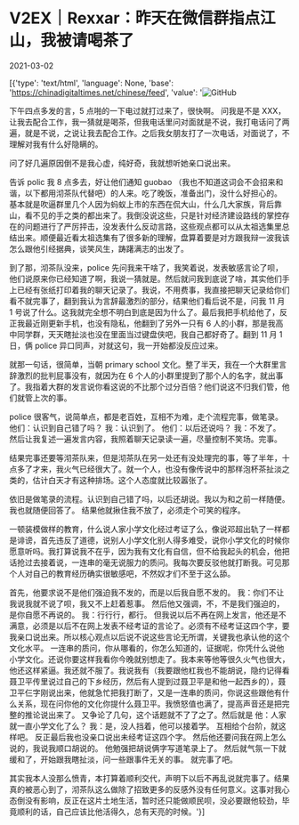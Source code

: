 # V2EX｜Rexxar：昨天在微信群指点江山，我被请喝茶了

2021-03-02

[{'type': 'text/html', 'language': None, 'base': 'https://chinadigitaltimes.net/chinese/feed', 'value': '![GitHub](https://chinadigitaltimes.net/chinese/files/2021/03/image-1614678670256.png)

下午四点多发的言，5 点啪的一下电过就打过来了，很快啊。 问我是不是 XXX，让我去配合工作，我一猜就是喝茶，但我电话里问对面就是不说，我打电话问了两遍，就是不说，之说让我去配合工作。之后我女朋友打了一次电话，对面说了，不理解对我有什么好隐瞒的。

问了好几遍原因倒不是我心虚，纯好奇，我就想听她亲口说出来。

告诉 polic 我 8 点多去，好让他们通知 guobao （我也不知道这词会不会招来和谐，以下都用沏茶队代替吧）的人来。吃了晚饭，准备出门，没什么好担心的。 基本就是吹逼群里几个人因为蚂蚁上市的东西在侃大山，什么几大家族，背后靠山，看不见的手之类的都出来了。我倒没说这些，只是针对经济建设路线的掌控存在的问题进行了严厉抨击，没发表什么反动言路，这些观点都可以从太祖选集里总结出来。顺便最近看太祖选集有了很多新的理解，盘算着要是对方跟我辩一波我该怎么跟他引经据典，谈笑风生，踌躇满志的出发了。

到了那，沏茶队没来，police 先问我来干啥了，我笑着说，发表敏感言论了呗，他们说原来你已经知道了啊，我说一猜就是。然后就问我到底说了啥，其实他们手上已经有张纸打印着我的聊天记录了。我说，不用费事，我直接把聊天记录给你们看不就完事了，翻到我认为言辞最激烈的部分，结果他们看后说不是，问我 11 月 1 号说了什么。这我就完全想不明白到底是因为什么了。最后我把手机给他了，反正我最近刚更新手机，也没有隐私，他翻到了另外一只有 6 人的小群，那是我高中同学群，天天瞎扯淡也没在里面当过键盘侠吧，我自己都好奇了。翻到 11 月 1 日，俩 police 异口同声，对就这句，我一开始都没反应过来。

就那一句话，很简单，当朝 primary school 文化。整了半天，我在一个大群里言辞激烈的批判屁事没有，就因为在 6 个人的小群里提到了那个人的名字，就出事了。我指着大群的发言说你看这说的不比那个过分百倍？他们说这不归我们管，他们就管上次的事。

police 很客气，说简单点，都是老百姓，互相不为难，走个流程完事，做笔录。 他们：认识到自己错了吗？ 我：认识到了。 他们：以后还说吗？ 我：不发了。 然后让我复述一遍发言内容，我照着聊天记录读一遍，尽量控制不笑场。完事。

结果完事还要等沏茶队来，但是沏茶队在另一处还有没处理完的事，等了半年，十点多了才来，我火气已经很大了。就一个人，也没有像传说中的那样泡杯茶扯淡之类的，估计白天才有这种排场。这个人态度就比较嚣张了。

依旧是做笔录的流程。认识到自己错了吗，以后还胡说。我以为和之前一样随便。我也就随便回答了。 结果他就揪住我不放了，必须走个可笑的程序。

一顿装模做样的教育，什么说人家小学文化经过考证了么，像说邓超出轨了一样都是诽谤，首先违反了道德，说别人小学文化别人得多难受，说你小学文化的时候你愿意听吗。我打算说我不在乎，因为我有文化有自信，但不给我起头的机会，他把话抢过去接着说，一连串的毫无说服力的质问。我每次要反驳他就打断我。可见那个人对自己的教育经历确实很敏感吧，不然奴才们不至于这么舔。

首先，他要求说不是他们强迫我不发的，而是以后我自愿不发的。 我：你们不让我说我就不说了呗，我又不上赶着惹事。 然后他又强调，不，不是我们强迫的，是你自愿不再说的。 我：行行行，都行。 但我说以后不再在网上发言，他还是不满意，必须是以后不在网上发表不经考证的言论了。必须有不经考证这四个字，要我亲口说出来。所以核心观点以后说不说这些言论无所谓，关键我也承认他的这个文化水平。 一连串的质问，你从哪看的，你怎么知道的，证据呢，你凭什么说他小学文化。还说你要这样我看你今晚就别想走了。我本来等他等很久火气也很大，他还这样紧逼。我还就不服了。我说我有（我要跟他杠我也不能胡说，隐约记得看聂卫平传里说过自己的下乡经历，然后有人提到过聂卫平是和他一起西乡的），聂卫平仨字刚说出来，他就急忙把我打断了，又是一连串的质问，你说这些跟他有什么关系，现在问你他的文化你提什么聂卫平。我愤怒值也满了，提高声音还是把完整的推论说出来了。 又争论了几句，这个话题就不了了之了。然后就是 他：人家就一直小学文化了么？ 我：是，没人挡着，他可以接着学。 互相给个台阶，就这样吧。 反正最后我也没亲口说出未经考证这四个字。 然后他还要问我在网上怎么说的，我说我顺口胡说的。 他勉强把胡说俩字写道笔录上了。 然后就气氛一下就缓和了，开始跟我瞎扯淡，问一些跟事件无关的事。 就完事了吧。

其实我本人没那么愤青，本打算着顺利交代，声明下以后不再乱说就完事了。结果真的被恶心到了，沏茶队这么做除了招致更多的反感外没有任何意义。这事对我心态倒没有影响，反正在这片土地生活，暂时还只能做顺民呗，没必要跟他较劲，毕竟顺利的话，自己应该比他活得久，总有天亮的时候。'}]